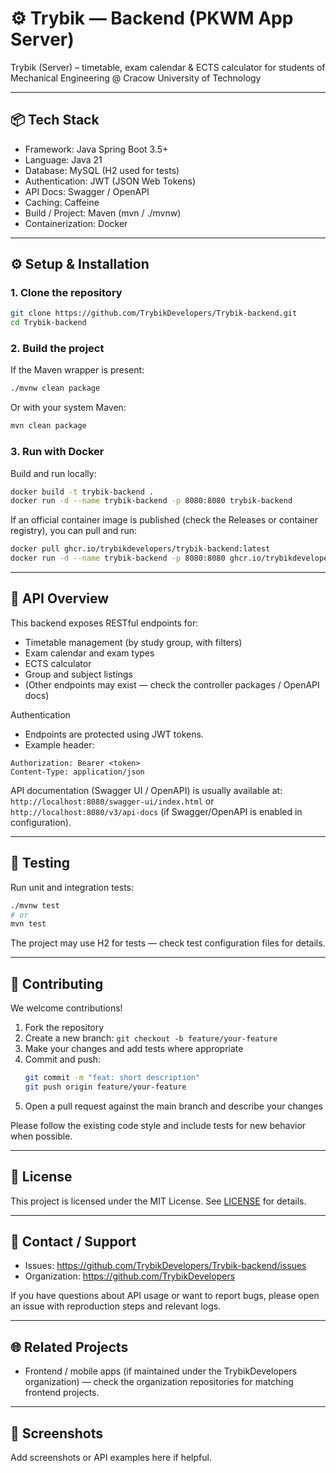 # ⚙ Trybik — Backend (PKWM App Server)

Trybik (Server) – timetable, exam calendar & ECTS calculator for students of Mechanical Engineering @ Cracow University of Technology

---

## 📦 Tech Stack

- Framework: Java Spring Boot 3.5+
- Language: Java 21
- Database: MySQL (H2 used for tests)
- Authentication: JWT (JSON Web Tokens)
- API Docs: Swagger / OpenAPI
- Caching: Caffeine
- Build / Project: Maven (mvn / ./mvnw)
- Containerization: Docker

---

## ⚙️ Setup & Installation

### 1. Clone the repository

```bash
git clone https://github.com/TrybikDevelopers/Trybik-backend.git
cd Trybik-backend
```

### 2. Build the project

If the Maven wrapper is present:

```bash
./mvnw clean package
```

Or with your system Maven:

```bash
mvn clean package
```

### 3. Run with Docker

Build and run locally:

```bash
docker build -t trybik-backend .
docker run -d --name trybik-backend -p 8080:8080 trybik-backend
```

If an official container image is published (check the Releases or container registry), you can pull and run:

```bash
docker pull ghcr.io/trybikdevelopers/trybik-backend:latest
docker run -d --name trybik-backend -p 8080:8080 ghcr.io/trybikdevelopers/trybik-backend:latest
```

---

## 📮 API Overview

This backend exposes RESTful endpoints for:

- Timetable management (by study group, with filters)
- Exam calendar and exam types
- ECTS calculator
- Group and subject listings
- (Other endpoints may exist — check the controller packages / OpenAPI docs)

Authentication
- Endpoints are protected using JWT tokens.
- Example header:

```
Authorization: Bearer <token>
Content-Type: application/json
```

API documentation (Swagger UI / OpenAPI) is usually available at:
`http://localhost:8080/swagger-ui/index.html` or `http://localhost:8080/v3/api-docs` (if Swagger/OpenAPI is enabled in configuration).

---

## 🧪 Testing

Run unit and integration tests:

```bash
./mvnw test
# or
mvn test
```

The project may use H2 for tests — check test configuration files for details.

---

## 🤝 Contributing

We welcome contributions!

1. Fork the repository
2. Create a new branch: `git checkout -b feature/your-feature`
3. Make your changes and add tests where appropriate
4. Commit and push:
   ```bash
   git commit -m "feat: short description"
   git push origin feature/your-feature
   ```
5. Open a pull request against the main branch and describe your changes

Please follow the existing code style and include tests for new behavior when possible.

---

## 📄 License

This project is licensed under the MIT License. See [LICENSE](./LICENSE) for details.

---

## 💬 Contact / Support

- Issues: https://github.com/TrybikDevelopers/Trybik-backend/issues
- Organization: https://github.com/TrybikDevelopers

If you have questions about API usage or want to report bugs, please open an issue with reproduction steps and relevant logs.

---

## 🌐 Related Projects

- Frontend / mobile apps (if maintained under the TrybikDevelopers organization) — check the organization repositories for matching frontend projects.

---

## 📸 Screenshots

Add screenshots or API examples here if helpful.

